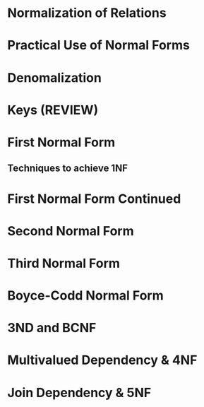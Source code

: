 # Normalization of Relations

# Practical Use of Normal Forms

# Denomalization

# Keys (REVIEW)

# First Normal Form

## Techniques to achieve 1NF


# First Normal Form Continued

# Second Normal Form

# Third Normal Form

# Boyce-Codd Normal Form

# 3ND and BCNF

# Multivalued Dependency & 4NF

# Join Dependency & 5NF